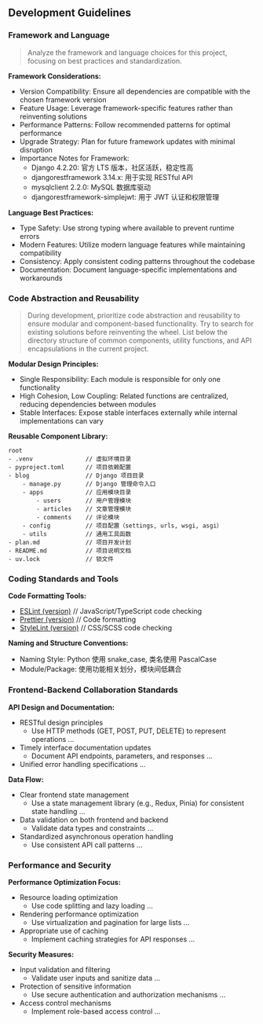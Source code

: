 ## Development Guidelines

### Framework and Language
>
> Analyze the framework and language choices for this project, focusing on best practices and standardization.

**Framework Considerations:**

- Version Compatibility: Ensure all dependencies are compatible with the chosen framework version
- Feature Usage: Leverage framework-specific features rather than reinventing solutions
- Performance Patterns: Follow recommended patterns for optimal performance
- Upgrade Strategy: Plan for future framework updates with minimal disruption
- Importance Notes for Framework:
  - Django 4.2.20: 官方 LTS 版本，社区活跃，稳定性高
  - djangorestframework 3.14.x: 用于实现 RESTful API
  - mysqlclient 2.2.0: MySQL 数据库驱动
  - djangorestframework-simplejwt: 用于 JWT 认证和权限管理

**Language Best Practices:**

- Type Safety: Use strong typing where available to prevent runtime errors
- Modern Features: Utilize modern language features while maintaining compatibility
- Consistency: Apply consistent coding patterns throughout the codebase
- Documentation: Document language-specific implementations and workarounds

### Code Abstraction and Reusability
>
> During development, prioritize code abstraction and reusability to ensure modular and component-based functionality. Try to search for existing solutions before reinventing the wheel.
> List below the directory structure of common components, utility functions, and API encapsulations in the current project.

**Modular Design Principles:**

- Single Responsibility: Each module is responsible for only one functionality
- High Cohesion, Low Coupling: Related functions are centralized, reducing dependencies between modules
- Stable Interfaces: Expose stable interfaces externally while internal implementations can vary

**Reusable Component Library:**

```
root
- .venv               // 虚拟环境目录
- pyproject.toml      // 项目依赖配置
- blog                // Django 项目目录
    - manage.py       // Django 管理命令入口
    - apps            // 应用模块目录
        - users       // 用户管理模块
        - articles    // 文章管理模块
        - comments    // 评论模块
    - config          // 项目配置（settings, urls, wsgi, asgi）
    - utils           // 通用工具函数
- plan.md             // 项目开发计划
- README.md           // 项目说明文档
- uv.lock             // 锁文件
```

### Coding Standards and Tools

**Code Formatting Tools:**

- [ESLint (version)]() // JavaScript/TypeScript code checking
- [Prettier (version)]() // Code formatting
- [StyleLint (version)]() // CSS/SCSS code checking

**Naming and Structure Conventions:**

- Naming Style: Python 使用 snake_case, 类名使用 PascalCase
- Module/Package: 使用功能相关划分，模块间低耦合

### Frontend-Backend Collaboration Standards

**API Design and Documentation:**

- RESTful design principles
  - Use HTTP methods (GET, POST, PUT, DELETE) to represent operations
 ...
- Timely interface documentation updates
  - Document API endpoints, parameters, and responses
 ...
- Unified error handling specifications
 ...

**Data Flow:**

- Clear frontend state management
  - Use a state management library (e.g., Redux, Pinia) for consistent state handling
 ...
- Data validation on both frontend and backend
  - Validate data types and constraints
 ...
- Standardized asynchronous operation handling
  - Use consistent API call patterns
 ...

### Performance and Security

**Performance Optimization Focus:**

- Resource loading optimization
  - Use code splitting and lazy loading
 ...
- Rendering performance optimization
  - Use virtualization and pagination for large lists
 ...
- Appropriate use of caching
  - Implement caching strategies for API responses
 ...

**Security Measures:**

- Input validation and filtering
  - Validate user inputs and sanitize data
 ...
- Protection of sensitive information
  - Use secure authentication and authorization mechanisms
 ...
- Access control mechanisms
  - Implement role-based access control
 ...
